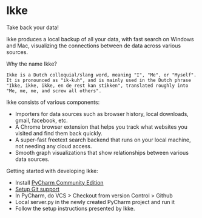 # Ikke
Take back your data!

Ikke produces a local backup of all your data, with fast search on Windows and Mac,
visualizing the connections between de data across various sources.

Why the name Ikke?

    Ikke is a Dutch colloquial/slang word, meaning "I", "Me", or "Myself". 
    It is pronounced as "ik-kuh", and is mainly used in the Dutch phrase
    "Ikke, ikke, ikke, en de rest kan stikken", translated roughly into 
    "Me, me, me, and screw all others".

Ikke consists of various components:
 * Importers for data sources such as browser history, local downloads, gmail, facebook, etc.
 * A Chrome browser extension that helps you track what websites you visited and find them back quickly.
 * A super-fast freetext search backend that runs on your local machine, not needing any cloud access.
 * Smooth graph visualizations that show relationships between various data sources.
 
 Getting started with developing Ikke:
 * Install [PyCharm Community Edition](https://www.jetbrains.com/pycharm/download)
 * [Setup Git support](https://www.jetbrains.com/help/pycharm/using-git-integration.html)
 * In PyCharm, do VCS > Checkout from version Control > Github
 * Local server.py in the newly created PyCharm project and run it
 * Follow the setup instructions presented by Ikke.
